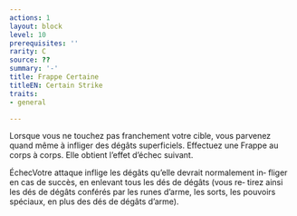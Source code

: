 ```yaml
---
actions: 1
layout: block
level: 10
prerequisites: ''
rarity: C
source: ??
summary: '-'
title: Frappe Certaine
titleEN: Certain Strike
traits:
- general

---
```


<p>Lorsque vous ne touchez pas franchement votre cible, vous parvenez quand même à infliger des dégâts superficiels. Effectuez une Frappe au corps à corps. Elle obtient l’effet d’échec suivant.</p>
<p><stong>Échec</stong>Votre attaque inflige les dégâts qu’elle devrait normalement in‑ fliger en cas de succès, en enlevant tous les dés de dégâts (vous re‑ tirez ainsi les dés de dégâts conférés par les runes d’arme, les sorts, les pouvoirs spéciaux, en plus des dés de dégâts d’arme).</p>
